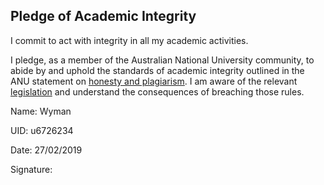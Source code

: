 ## Pledge of Academic Integrity

I commit to act with integrity in all my academic activities.

I pledge, as a member of the Australian National University community, to abide by and uphold the standards of academic integrity outlined in the ANU statement on [honesty and plagiarism](http://www.anu.edu.au/students/program-administration/assessments-exams/academic-honesty-plagiarism).
I am aware of the relevant [legislation](http://www.anu.edu.au/about/governance/legislation/academic-misconduct-rule-2015) and understand the consequences of breaching those rules.

Name: Wyman

UID: u6726234

Date: 27/02/2019

Signature: